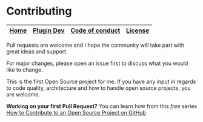 
# Contributing
|[Home](/README.md)|[Plugin Dev](/plugins/README.md)|[Code of conduct](/docs/code_of_conduct.md)|[License](/docs/LICENSE)|
|-|-|-|-|

Pull requests are welcome and I hope the community will take part with great ideas and support.

For major changes, please open an issue first to discuss what you would like to change.

This is the first Open Source project for me. If you have any input in regards to code quality, architecture and how to handle open source projects, you are welcome.

  

**Working on your first Pull Request?** You can learn how from this *free* series [How to Contribute to an Open Source Project on GitHub](https://egghead.io/series/how-to-contribute-to-an-open-source-project-on-github)